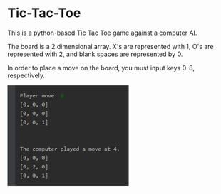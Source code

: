 # Tic-Tac-Toe
This is a python-based Tic Tac Toe game against a computer AI.

The board is a 2 dimensional array. X's are represented with 1, O's are represented with 2, and blank spaces are represented by 0.

In order to place a move on the board, you must input keys 0-8, respectively.

![alt text](https://raw.githubusercontent.com/rishiso/Tic-Tac-Toe/master/Tic%20Tac%20Toe.JPG "Game Image")

